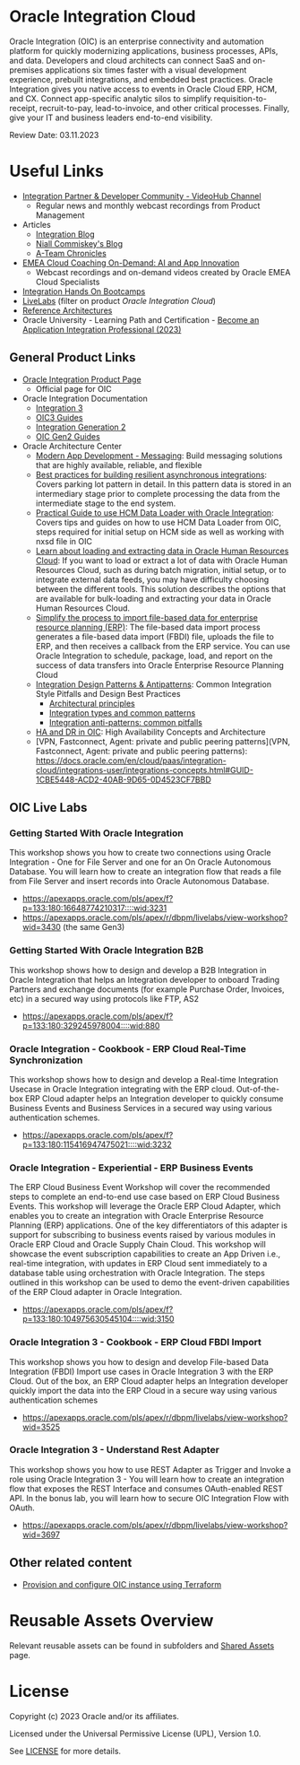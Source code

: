 # Oracle Integration Cloud

Oracle Integration (OIC) is an enterprise connectivity and automation platform for quickly modernizing applications, business processes, APIs, and data. Developers and cloud architects can connect SaaS and on-premises applications six times faster with a visual development experience, prebuilt integrations, and embedded best practices. Oracle Integration gives you native access to events in Oracle Cloud ERP, HCM, and CX. Connect app-specific analytic silos to simplify requisition-to-receipt, recruit-to-pay, lead-to-invoice, and other critical processes. Finally, give your IT and business leaders end-to-end visibility.

Review Date: 03.11.2023

# Useful Links

- [Integration Partner & Developer Community - VideoHub Channel](https://videohub.oracle.com/channel/Oracle%2BPartner%2BCommunity)
  - Regular news and monthly webcast recordings from Product Management
- Articles
  - [Integration Blog](https://blogs.oracle.com/integration/)
  - [Niall Commiskey's Blog](http://niallcblogs.blogspot.com/)
  - [A-Team Chronicles](https://www.ateam-oracle.com/category/atm-integration)
- [EMEA Cloud Coaching On-Demand: AI and App Innovation](https://www.oracle.com/emea/cloud/events/cloud-coaching/on-demand/#ai-innovation)
  - Webcast recordings and on-demand videos created by Oracle EMEA Cloud Specialists
- [Integration Hands On Bootcamps](https://go.oracle.com/LP=110450?elqCampaignId=296318)
- [LiveLabs](https://apexapps.oracle.com/pls/apex/r/dbpm/livelabs/livelabs-workshop-cards) (filter on product *Oracle Integration Cloud*)
- [Reference Architectures](https://docs.oracle.com/solutions/?q=&cType=reference-architectures%2Csolution-playbook%2Cbuilt-deployed&product=Integration%20Generation%202%2CIntegration%20Cloud%20Service%2CIntegration%203%2CIntegration%20Adapters&sort=date-desc&lang=en)
- Oracle University - Learning Path and Certification - [Become an Application Integration Professional (2023)](https://mylearn.oracle.com/ou/learning-path/become-an-application-integration-professional-2023/122249)

## General Product Links

- [Oracle Integration Product Page](https://www.oracle.com/integration/application-integration/)
    - Official page for OIC 
- Oracle Integration Documentation
    - [Integration 3](https://docs.oracle.com/iaas/application-integration/index.html)
    - [OIC3 Guides](https://docs.oracle.com/en/cloud/paas/application-integration/books.html)
    - [Integration Generation 2](https://docs.oracle.com/en-us/iaas/integration/index.html)
    - [OIC Gen2 Guides](https://docs.oracle.com/en/cloud/paas/integration-cloud/books.html)
- Oracle Architecture Center
    - [Modern App Development - Messaging](https://docs.oracle.com/en/solutions/mad-messaging-pattern/index.html#GUID-48F3D3C1-CCD1-489B-8BE2-43D9289CA42C): Build messaging solutions that are highly available, reliable, and flexible
    - [Best practices for building resilient asynchronous integrations](https://docs.oracle.com/en/solutions/best-practices-resilient-asynch-integrations/index.html#GUID-B18DDA79-78FD-4767-BEE6-DB213B5EC073): Covers parking lot pattern in detail. In this pattern data is stored in an intermediary stage prior to complete processing the data from the intermediate stage to the end system.
    - [Practical Guide to use HCM Data Loader with Oracle Integration](https://blogs.oracle.com/integration/post/practical-guide-to-use-hcm-data-loader-with-oracle-integration): Covers tips and guides on how to use HCM Data Loader from OIC, steps required for initial setup on HCM side as well as working with nxsd file in OIC
    - [Learn about loading and extracting data in Oracle Human Resources Cloud](https://docs.oracle.com/en/solutions/data-loading-extraction-hcm-cloud/index.html#GUID-777CF4DC-5408-414C-960A-ED7D425DAA26): If you want to load or extract a lot of data with Oracle Human Resources Cloud, such as during batch migration, initial setup, or to integrate external data feeds, you may have difficulty choosing between the different tools. This solution describes the options that are available for bulk-loading and extracting your data in Oracle Human Resources Cloud.
    - [Simplify the process to import file-based data for enterprise resource planning (ERP)](https://docs.oracle.com/en/solutions/import-data-for-enterprise-resource-planning/index.html#GUID-9CE2963A-F66A-4A6B-BB18-0627C2832D11): The file-based data import process generates a file-based data import (FBDI) file, uploads the file to ERP, and then receives a callback from the ERP service. You can use Oracle Integration to schedule, package, load, and report on the success of data transfers into Oracle Enterprise Resource Planning Cloud
    - [Integration Design Patterns & Antipatterns](https://docs.oracle.com/en/cloud/paas/integration-cloud/integrations-user/common-integration-style-pitfalls-and-design-best-practices.html#GUID-09CEC808-3110-4EE4-9478-666A17451458): Common Integration Style Pitfalls and Design Best Practices
      - [Architectural principles](https://youtu.be/1LmJO2jC9G4)
      - [Integration types and common patterns](https://youtu.be/hs283FRfw4U)
      - [Integration anti-patterns: common pitfalls](https://youtu.be/2nqh780RQsc)
    - [HA and DR in OIC](https://www.oracle.com/a/ocom/docs/ha-dr-l300.pdf): High Availability Concepts and Architecture
    - [VPN, Fastconnect, Agent: private and public peering patterns](VPN, Fastconnect, Agent: private and public peering patterns): https://docs.oracle.com/en/cloud/paas/integration-cloud/integrations-user/integrations-concepts.html#GUID-1CBE5448-ACD2-40AB-9D65-0D4523CF7BBD

## OIC Live Labs

### Getting Started With Oracle Integration

This workshop shows you how to create two connections using Oracle Integration - One for File Server and one for an On Oracle Autonomous Database. You will learn how to create an integration flow that reads a file from File Server and insert records into Oracle Autonomous Database.

- https://apexapps.oracle.com/pls/apex/f?p=133:180:16648774210317::::wid:3231
- https://apexapps.oracle.com/pls/apex/r/dbpm/livelabs/view-workshop?wid=3430 (the same Gen3)

### Getting Started With Oracle Integration B2B

This workshop shows how to design and develop a B2B Integration in Oracle Integration that helps an Integration developer to onboard Trading Partners and exchange documents (for example Purchase Order, Invoices, etc) in a secured way using protocols like FTP, AS2

- https://apexapps.oracle.com/pls/apex/f?p=133:180:329245978004::::wid:880

### Oracle Integration - Cookbook - ERP Cloud Real-Time Synchronization

This workshop shows how to design and develop a Real-time Integration Usecase in Oracle Integration integrating with the ERP cloud. Out-of-the-box ERP Cloud adapter helps an Integration developer to quickly consume Business Events and Business Services in a secured way using various authentication schemes.

- https://apexapps.oracle.com/pls/apex/f?p=133:180:115416947475021::::wid:3232

### Oracle Integration - Experiential - ERP Business Events

The ERP Cloud Business Event Workshop will cover the recommended steps to complete an end-to-end use case based on ERP Cloud Business Events. This workshop will leverage the Oracle ERP Cloud Adapter, which enables you to create an integration with Oracle Enterprise Resource Planning (ERP) applications. One of the key differentiators of this adapter is support for subscribing to business events raised by various modules in Oracle ERP Cloud and Oracle Supply Chain Cloud. This workshop will showcase the event subscription capabilities to create an App Driven i.e., real-time integration, with updates in ERP Cloud sent immediately to a database table using orchestration with Oracle Integration. The steps outlined in this workshop can be used to demo the event-driven capabilities of the ERP Cloud adapter in Oracle Integration.

- https://apexapps.oracle.com/pls/apex/f?p=133:180:104975630545104::::wid:3150

### Oracle Integration 3 - Cookbook - ERP Cloud FBDI Import

This workshop shows you how to design and develop File-based Data Integration (FBDI) Import use cases in Oracle Integration 3 with the ERP Cloud. Out of the box, an ERP Cloud adapter helps an Integration developer quickly import the data into the ERP Cloud in a secure way using various authentication schemes

- https://apexapps.oracle.com/pls/apex/r/dbpm/livelabs/view-workshop?wid=3525

### Oracle Integration 3 - Understand Rest Adapter

This workshop shows you how to use REST Adapter as Trigger and Invoke a role using Oracle Integration 3 - You will learn how to create an integration flow that exposes the REST Interface and consumes OAuth-enabled REST API. In the bonus lab, you will learn how to secure OIC Integration Flow with OAuth.

- https://apexapps.oracle.com/pls/apex/r/dbpm/livelabs/view-workshop?wid=3697



## Other related content

- [Provision and configure OIC instance using Terraform](https://medium.com/oracledevs/provision-and-configure-oracle-integration-cloud-instance-using-terraform-6baa89c257a)
  

# Reusable Assets Overview

Relevant reusable assets can be found in subfolders and [Shared Assets](https://github.com/oracle-devrel/technology-engineering/tree/main/ai-and-app-modernisation/app-integration-and-automation/shared-assets) page.

# License

Copyright (c) 2023 Oracle and/or its affiliates.

Licensed under the Universal Permissive License (UPL), Version 1.0.

See [LICENSE](https://github.com/oracle-devrel/technology-engineering/blob/main/LICENSE) for more details.
